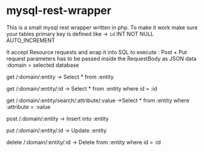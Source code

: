 # mysql-rest-wrapper
This is a small mysql rest wrapper written in php.
To make it work make sure your tables primary key is defined like -> `id` INT NOT NULL AUTO_INCREMENT

It accept Resource requests and wrap it into SQL to execute :
Post + Put request parameters has to be passed inside the RequestBody as JSON data
:domain = selected database


get /:domain/:entity
-> Select * from :entity

get /:domain/:entity/:id
-> Select * from :entity where id = :id

get /:domain/:entity/search/:attribute/:value
->Select * from :entity where :attribute = :value

post /:domain/:entity
-> Insert into :entity

put /:domain/:entity/:id
-> Update :entity

delete /:domain/:entity/:id
-> Delete from :entity  where id = :id
